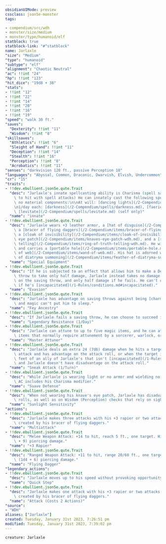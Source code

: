 ```yaml
---
obsidianUIMode: preview
cssclass: json5e-monster
tags:

- compendium/src/wdh
- monster/size/medium
- monster/type/humanoid/elf
statblock: true
statblock-link: "#^statblock"
name: Jarlaxle
"size": "Medium"
"type": "humanoid"
"subtype": "elf"
"alignment": "Chaotic Neutral"
"ac": !!int "24"
"hp": !!int "123"
"hit_dice": "19d8 + 38"
"stats":
- !!int "12"
- !!int "22"
- !!int "14"
- !!int "20"
- !!int "16"
- !!int "19"
"speed": "walk 30 ft."
"saves":
  "Dexterity": !!int "11"
  "Wisdom": !!int "8"
"skillsaves":
  "Athletics": !!int "6"
  "Sleight of Hand": !!int "11"
  "Deception": !!int "14"
  "Stealth": !!int "16"
  "Perception": !!int "8"
  "Acrobatics": !!int "11"
"senses": "darkvision 120 ft., passive Perception 18"
"languages": "Abyssal, Common, Draconic, Dwarvish, Elvish, Undercommon"
"cr": "15"
"traits":
- !!dev.ebullient.json5e.qute.Trait
  "desc": "Jarlaxle's innate spellcasting ability is Charisma (spell save DC 17, +9\
    \ to hit with spell attacks) He can innately cast the following spells, requiring\
    \ no material components:\n\nAt will: [dancing lights](/2-Compendium/spells/dancing-lights.md)\n\
    \n1/day each: [darkness](/2-Compendium/spells/darkness.md), [faerie fire](/2-Compendium/spells/faerie-fire.md),\
    \ [levitate](/2-Compendium/spells/levitate.md) (self only)"
  "name": "innate"
- !!dev.ebullient.json5e.qute.Trait
  "desc": "Jarlaxle wears +3 leather armor, a [hat of disguise](/2-Compendium/items/hat-of-disguise.md),\
    \ a [bracer of flying daggers](/2-Compendium/items/bracer-of-flying-daggers-wdh.md),\
    \ a [cloak of invisibility](/2-Compendium/items/cloak-of-invisibility.md), a [knave's\
    \ eye patch](/2-Compendium/items/knaves-eye-patch-wdh.md), and a [ring of truth\
    \ telling](/2-Compendium/items/ring-of-truth-telling-wdh.md). He wields a +3 rapier\
    \ and carries a [portable hole](/2-Compendium/items/portable-hole.md) and a [wand\
    \ of web](/2-Compendium/items/wand-of-web.md). His hat is adorned with a [feather\
    \ of diatryma summoning](/2-Compendium/items/feather-of-diatryma-summoning-wdh.md)."
  "name": "Special Equipment"
- !!dev.ebullient.json5e.qute.Trait
  "desc": "If he is subjected to an effect that allows him to make a Dexterity saving\
    \ throw to take only half damage, Jarlaxle instead takes no damage if he succeeds\
    \ on the saving throw, and only half damage if he fails. He can't use this trait\
    \ if he's [incapacitated](/1-Rules/conditions.md#incapacitated)."
  "name": "Evasion"
- !!dev.ebullient.json5e.qute.Trait
  "desc": "Jarlaxle has advantage on saving throws against being [charmed](/1-Rules/conditions.md#charmed),\
    \ and magic can't put him to sleep."
  "name": "Fey Ancestry"
- !!dev.ebullient.json5e.qute.Trait
  "desc": "If Jarlaxle fails a saving throw, he can choose to succeed instead."
  "name": "Legendary Resistance (1/Day)"
- !!dev.ebullient.json5e.qute.Trait
  "desc": "Jarlaxle can attune to up to five magic items, and he can attune to magic\
    \ items that normally require attunement by a sorcerer, warlock, or wizard."
  "name": "Master Attuner"
- !!dev.ebullient.json5e.qute.Trait
  "desc": "Jarlaxle deals an extra 24 (7d6) damage when he hits a target with a weapon\
    \ attack and has advantage on the attack roll, or when the target is within 5\
    \ feet of an ally of Jarlaxle's that isn't [incapacitated](/1-Rules/conditions.md#incapacitated)\
    \ and Jarlaxle doesn't have disadvantage on the attack roll."
  "name": "Sneak Attack (1/Turn)"
- !!dev.ebullient.json5e.qute.Trait
  "desc": "While Jarlaxle is wearing light or no armor and wielding no shield, his\
    \ AC includes his Charisma modifier."
  "name": "Suave Defense"
- !!dev.ebullient.json5e.qute.Trait
  "desc": "When not wearing his knave's eye patch, Jarlaxle has disadvantage on attack\
    \ rolls, as well as on Wisdom (Perception) checks that rely on sight."
  "name": "Sunlight Sensitivity"
"actions":
- !!dev.ebullient.json5e.qute.Trait
  "desc": "Jarlaxle makes three attacks with his +3 rapier or two attacks with daggers\
    \ created by his bracer of flying daggers."
  "name": "Multiattack"
- !!dev.ebullient.json5e.qute.Trait
  "desc": "Melee Weapon Attack: +14 to hit, reach 5 ft., one target. Hit: 13 (1d8\
    \ + 9) piercing damage."
  "name": "+3 Rapier"
- !!dev.ebullient.json5e.qute.Trait
  "desc": "Ranged Weapon Attack: +11 to hit, range 20/60 ft., one target. Hit: 8\
    \ (1d4 + 6) piercing damage."
  "name": "Flying Dagger"
"legendary_actions":
- !!dev.ebullient.json5e.qute.Trait
  "desc": "Jarlaxle moves up to his speed without provoking opportunity attacks."
  "name": "Quick Step"
- !!dev.ebullient.json5e.qute.Trait
  "desc": "Jarlaxle makes one attack with his +3 rapier or two attacks with daggers\
    \ created by his bracer of flying daggers."
  "name": "Attack (Costs 2 Actions)"
"source":
- "WDH"
aliases: ["Jarlaxle"]
created: Tuesday, January 31st 2023, 7:26:51 pm
modified: Tuesday, January 31st 2023, 7:39:02 pm
---
```


```statblock
creature: Jarlaxle
```
